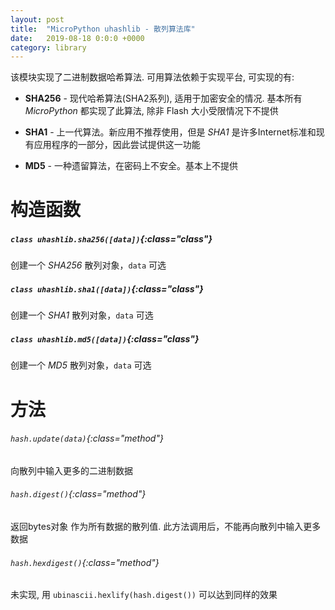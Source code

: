 ```yaml
---
layout: post
title:  "MicroPython uhashlib - 散列算法库"
date:   2019-08-18 0:0:0 +0000
category: library
---
```


该模块实现了二进制数据哈希算法. 可用算法依赖于实现平台, 可实现的有:

- **SHA256** - 现代哈希算法(SHA2系列), 适用于加密安全的情况. 基本所有 *MicroPython* 都实现了此算法, 除非 Flash 大小受限情况下不提供

- **SHA1** - 上一代算法。新应用不推荐使用，但是 *SHA1* 是许多Internet标准和现有应用程序的一部分，因此尝试提供这一功能

- **MD5** - 一种遗留算法，在密码上不安全。基本上不提供


构造函数
============

##### `class uhashlib.sha256([data])`{:class="class"}

创建一个 *SHA256* 散列对象，`data` 可选


##### `class uhashlib.sha1([data])`{:class="class"}

创建一个 *SHA1* 散列对象，`data` 可选


##### `class uhashlib.md5([data])`{:class="class"}

创建一个 *MD5* 散列对象，`data` 可选


方法
=======

###### `hash.update(data)`{:class="method"}

向散列中输入更多的二进制数据

###### `hash.digest()`{:class="method"}

返回bytes对象 作为所有数据的散列值. 此方法调用后，不能再向散列中输入更多数据

###### `hash.hexdigest()`{:class="method"}

未实现, 用 `ubinascii.hexlify(hash.digest())` 可以达到同样的效果
